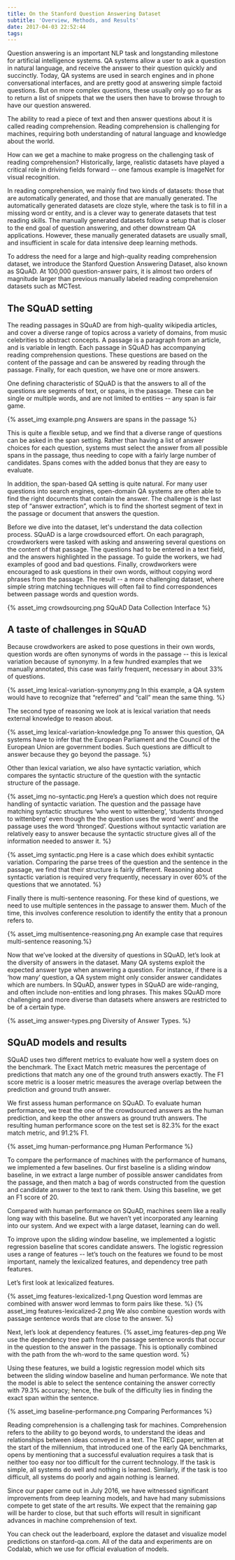 ```yaml
---
title: On the Stanford Question Answering Dataset
subtitle: 'Overview, Methods, and Results'
date: 2017-04-03 22:52:44
tags:
---
```



Question answering is an important NLP task and longstanding milestone for artificial intelligence systems. QA systems allow a user to ask a question in natural language, and receive the answer to their question quickly and succinctly. Today, QA systems are used in search engines and in phone conversational interfaces, and are pretty good at answering simple factoid questions. But on more complex questions, these usually only go so far as to return a list of snippets that we the users then have to browse through to have our question answered.

The ability to read a piece of text and then answer questions about it is called reading comprehension. Reading comprehension is challenging for machines, requiring both understanding of natural language and knowledge about the world.

How can we get a machine to make progress on the challenging task of reading comprehension? Historically, large, realistic datasets have played a critical role in driving fields forward -- one famous example is ImageNet for visual recognition.

In reading comprehension, we mainly find two kinds of datasets: those that are automatically generated, and those that are manually generated. The automatically generated datasets are cloze style, where the task is to fill in a missing word or entity, and is a clever way to generate datasets that test reading skills. The manually generated datasets follow a setup that is closer to the end goal of question answering, and other downstream QA applications. However, these manually generated datasets are usually small, and insufficient in scale for data intensive deep learning methods.

To address the need for a large and high-quality reading comprehension dataset, we introduce the Stanford Question Answering Dataset, also known as SQuAD. At 100,000 question-answer pairs, it is almost two orders of magnitude larger than previous manually labeled reading comprehension datasets such as MCTest.

## The SQuAD setting
The reading passages in SQuAD are from high-quality wikipedia articles, and cover a diverse range of topics across a variety of domains, from music celebrities to abstract concepts. A passage is a paragraph from an article, and is variable in length. Each passage in SQuAD has accompanying reading comprehension questions. These questions are based on the content of the passage and can be answered by reading through the passage. Finally, for each question, we have one or more answers.

One defining characteristic of SQuAD is that the answers to all of the questions are
segments of text, or spans, in the passage. These can be single or multiple words, and are not limited to entities -- any span is fair game.

{% asset_img example.png Answers are spans in the passage %}

This is quite a flexible setup, and we find that a diverse range of questions can be asked in the span setting. Rather than having a list of answer choices for each question, systems must select the answer from all possible spans in the passage, thus needing to cope with a fairly large number of candidates. Spans comes with the added bonus that they are easy to evaluate.

In addition, the span-based QA setting is quite natural. For many user questions into search engines, open-domain QA systems are often able to find the right documents that contain the answer. The challenge is the last step of “answer extraction”, which is to find the shortest segment of text in the passage or document that answers the question.

Before we dive into the dataset, let's understand the data collection process. SQuAD is a large crowdsourced effort. On each paragraph, crowdworkers were tasked with asking and answering several questions on the content of that passage. The questions had to be entered in a text field, and the answers highlighted in the passage. To guide the workers, we had examples of good and bad questions. Finally, crowdworkers were encouraged to ask questions in their own words, without copying word phrases from the passage. The result -- a more challenging dataset, where simple string matching techniques will often fail to find correspondences between passage words and question words.

{% asset_img crowdsourcing.png SQuAD Data Collection Interface %}

## A taste of challenges in SQuAD

Because crowdworkers are asked to pose questions in their own words, question words are often synonyms of words in the passage -- this is lexical variation because of synonymy. In a few hundred examples that we manually annotated, this case was fairly frequent, necessary in about 33% of questions.

{% asset_img lexical-variation-synonymy.png In this example, a QA system would have to recognize that “referred” and “call” mean the same thing. %}

The second type of reasoning we look at is lexical variation that needs external knowledge to reason about.

{% asset_img lexical-variation-knowledge.png To answer this question, QA systems have to infer that the European Parliament and the Council of the European Union are government bodies. Such questions are difficult to answer because they go beyond the passage. %}

Other than lexical variation, we also have syntactic variation, which compares the syntactic structure of the question with the syntactic structure of the passage.

{% asset_img no-syntactic.png Here’s a question which does not require handling of syntactic variation. The question and the passage have matching syntactic structures ‘who went to wittenberg’, ‘students thronged to wittenberg’ even though the the question uses the word ‘went’ and the passage uses the word ‘thronged’. Questions without syntactic variation are relatively easy to answer because the syntactic structure gives all of the information needed to answer it. %}

{% asset_img syntactic.png Here is a case which does exhibit syntactic variation. Comparing the parse trees of the question and the sentence in the passage, we find that their structure is fairly different. Reasoning about syntactic variation is required very frequently, necessary in over 60% of the questions that we annotated. %}

Finally there is multi-sentence reasoning. For these kind of questions, we need to use multiple sentences in the passage to answer them. Much of the time, this involves conference resolution to identify the entity that a pronoun refers to.

{% asset_img multisentence-reasoning.png An example case that requires multi-sentence reasoning.%}

Now that we’ve looked at the diversity of questions in SQuAD, let’s look at the diversity of answers in the dataset. Many QA systems exploit the expected answer type when answering a question. For instance, if there is a ‘how many’ question, a QA system might only consider answer candidates which are numbers. In SQuAD, answer types in SQuAD are wide-ranging, and often include non-entities and long phrases. This makes SQuAD more challenging and more diverse than datasets where answers are restricted to be of a certain type.

{% asset_img answer-types.png Diversity of Answer Types. %}

## SQuAD models and results

SQuAD uses two different metrics to evaluate how well a system does on the benchmark. The Exact Match metric measures the percentage of predictions that match any one of the ground truth answers exactly. The F1 score metric is a looser metric measures the average overlap between the prediction and ground truth answer.

We first assess human performance on SQuAD. To evaluate human performance, we treat the one of the crowdsourced answers as the human prediction, and keep the other answers as ground truth answers. The resulting human performance score on the test set is 82.3% for the exact match metric, and 91.2% F1.

{% asset_img human-performance.png Human Performance %}

To compare the performance of machines with the performance of humans, we implemented a few baselines. Our first baseline is a sliding window baseline, in we extract a large number of possible answer candidates from the passage, and then match a bag of words constructed from the question and candidate answer to the text to rank them. Using this baseline, we get an F1 score of 20.

Compared with human performance on SQuAD, machines seem like a really long way with this baseline. But we haven’t yet incorporated any learning into our system. And we expect with a large dataset, learning can do well.

To improve upon the sliding window baseline, we implemented a logistic regression baseline that scores candidate answers. The logistic regression uses a range of features -- let’s touch on the features we found to be most important, namely the lexicalized features, and dependency tree path features.

Let’s first look at lexicalized features.

{% asset_img features-lexicalized-1.png Question word lemmas are combined with answer word lemmas to form pairs like these. %}
{% asset_img features-lexicalized-2.png We also combine question words with passage sentence words that are close to the answer. %}

Next, let’s look at dependency features.
{% asset_img features-dep.png We use the dependency tree path from the passage sentence words that occur in the question to the answer in the passage. This is optionally combined with the path from the wh-word to the same question word. %}

Using these features, we build a logistic regression model which sits between the sliding window baseline and human performance. We note that the model is able to select the sentence containing the answer correctly with 79.3% accuracy; hence, the bulk of the difficulty lies in finding the exact span within the sentence.

{% asset_img baseline-performance.png Comparing Performances %}

Reading comprehension is a challenging task for machines. Comprehension refers to the ability to go beyond words, to understand the ideas and relationships between ideas conveyed in a text. The TREC paper, written at the start of the millennium, that introduced one of the early QA benchmarks, opens by mentioning that a successful evaluation requires a task that is neither too easy nor too difficult for the current technology. If the task is simple, all systems do well and nothing is learned. Similarly, if the task is too difficult, all systems do poorly and again nothing is learned.

Since our paper came out in July 2016, we have witnessed significant improvements from deep learning models, and have had many submissions compete to get state of the art results. We expect that the remaining gap will be harder to close, but that such efforts will result in significant advances in machine comprehension of text.

You can check out the leaderboard, explore the dataset and visualize model predictions on stanford-qa.com. All of the data and experiments are on Codalab, which we use for official evaluation of models.